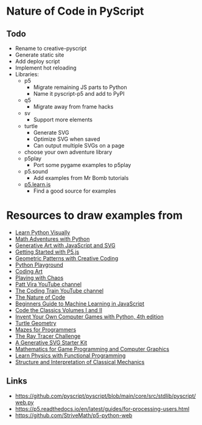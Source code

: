 # Nature of Code in PyScript

## Todo

- Rename to creative-pyscript
- Generate static site
- Add deploy script
- Implement hot reloading
- Libraries:
  - p5
    - Migrate remaining JS parts to Python
    - Name it pyscript-p5 and add to PyPI
  - q5
    - Migrate away from frame hacks
  - sv
    - Support more elements
  - turtle
    - Generate SVG
    - Optimize SVG when saved
    - Can output multiple SVGs on a page
  - choose your own adventure library
  - p5play
    - Port some pygame examples to p5play
  - p5.sound
    - Add examples from Mr Bomb tutorials
  - [p5.learn.js](https://github.com/StriveMath/p5.learn.js)
    - Find a good source for examples

# Resources to draw examples from

- [Learn Python Visually](https://github.com/tabreturn/processing.py-book)
- [Math Adventures with Python](https://github.com/hackingmath/Math-Adventures/)
- [Generative Art with JavaScript and SVG](https://davidmatthew.ie/generative-art-javascript-svg/)
- [Getting Started with P5.js](https://learning.oreilly.com/library/view/getting-started-with/9781457186769/)
- [Geometric Patterns with Creative Coding](https://github.com/Apress/Geometric-Patterns-with-Creative-Coding)
- [Python Playground](https://nostarch.com/python-playground-2nd-edition)
- [Coding Art](https://github.com/codingart-book/examples)
- [Playing with Chaos](https://github.com/growlybear/chaos)
- [Patt Vira YouTube channel](https://www.youtube.com/@pattvira)
- [The Coding Train YouTube channel](https://www.youtube.com/@TheCodingTrain)
- [The Nature of Code](https://natureofcode.com/)
- [Beginners Guide to Machine Learning in JavaScript](https://thecodingtrain.com/tracks/ml5js-beginners-guide/ml5/0-introduction/0-trailer)
- [Code the Classics Volumes I and II](https://magpi.raspberrypi.com/books/code-the-classics-vol-I-2ed)
- [Invent Your Own Computer Games with Python, 4th edition](https://inventwithpython.com/invent4thed/)
- [Turtle Geometry](https://direct.mit.edu/books/oa-monograph/4663/Turtle-GeometryThe-Computer-as-a-Medium-for)
- [Mazes for Programmers](https://pragprog.com/titles/jbmaze/mazes-for-programmers/)
- [The Ray Tracer Challenge](https://pragprog.com/titles/jbtracer/the-ray-tracer-challenge/)
- [A Generative SVG Starter Kit](https://dev.to/georgedoescode/a-generative-svg-starter-kit-5cm1)
- [Mathematics for Game Programming and Computer Graphics](https://github.com/PacktPublishing/Mathematics-for-Game-Programming-and-Computer-Graphics)
- [Learn Physics with Functional Programming](https://nostarch.com/learn-physics-functional-programming)
- [Structure and Interpretation of Classical Mechanics](https://mitp-content-server.mit.edu/books/content/sectbyfn/books_pres_0/9579/sicm_edition_2.zip/book.html)


## Links

- https://github.com/pyscript/pyscript/blob/main/core/src/stdlib/pyscript/web.py
- https://p5.readthedocs.io/en/latest/guides/for-processing-users.html
- https://github.com/StriveMath/p5-python-web
